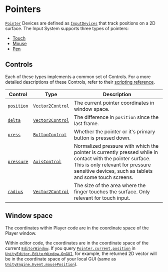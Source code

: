 # Pointers

[`Pointer`](../api/UnityEngine.InputSystem.Pointer.html) Devices are defined as [`InputDevices`](../api/UnityEngine.InputSystem.InputDevice.html) that track positions on a 2D surface. The Input System supports three types of pointers:

* [Touch](Touch.md)
* [Mouse](Mouse.md)
* [Pen](Pen.md)


## Controls

Each of these types implements a common set of Controls. For a more detailed descriptions of these Controls, refer to their [scripting reference](../api/UnityEngine.InputSystem.Pointer.html).

|Control|Type|Description|
|-------|----|-----------|
|[`position`](../api/UnityEngine.InputSystem.Pointer.html#UnityEngine_InputSystem_Pointer_position)|[`Vector2Control`](../api/UnityEngine.InputSystem.Controls.Vector2Control.html)|The current pointer coordinates in window space.|
|[`delta`](../api/UnityEngine.InputSystem.Pointer.html#UnityEngine_InputSystem_Pointer_delta)|[`Vector2Control`](../api/UnityEngine.InputSystem.Controls.Vector2Control.html)|The difference in `position` since the last frame.|
|[`press`](../api/UnityEngine.InputSystem.Pointer.html#UnityEngine_InputSystem_Pointer_press)|[`ButtonControl`](../api/UnityEngine.InputSystem.Controls.ButtonControl.html)|Whether the pointer or it's primary button is pressed down.|
|[`pressure`](../api/UnityEngine.InputSystem.Pointer.html#UnityEngine_InputSystem_Pointer_pressure)|[`AxisControl`](../api/UnityEngine.InputSystem.Controls.AxisControl.html)|Normalized pressure with which the pointer is currently pressed while in contact with the pointer surface. This is only relevant for pressure sensitive devices, such as tablets and some touch screens.|
|[`radius`](../api/UnityEngine.InputSystem.Pointer.html#UnityEngine_InputSystem_Pointer_radius)|[`Vector2Control`](../api/UnityEngine.InputSystem.Controls.Vector2Control.html)|The size of the area where the finger touches the surface. Only relevant for touch input.|

## Window space

The coordinates within Player code are in the coordinate space of the Player window.

Within editor code, the coordinates are in the coordinate space of the current [`EditorWindow`](https://docs.unity3d.com/ScriptReference/EditorWindow.html). If you query [`Pointer.current.position`](../api/UnityEngine.InputSystem.Pointer.html#UnityEngine_InputSystem_Pointer_position) in [`UnityEditor.EditorWindow.OnGUI`](https://docs.unity3d.com/ScriptReference/EditorWindow.OnGUI.html), for example, the returned 2D vector will be in the coordinate space of your local GUI (same as [`UnityEngine.Event.mousePosition`](https://docs.unity3d.com/ScriptReference/Event-mousePosition.html)).
